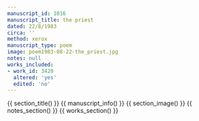 ```yaml
---
manuscript_id: 1016
manuscript_title: the priest
dated: 22/8/1983
circa: ''
method: xerox
manuscript_type: poem
image: poem1983-08-22-the_priest.jpg
notes: null
works_included:
- work_id: 3420
  altered: 'yes'
  edited: 'no'
---
```


{{ section_title() }}
{{ manuscript_info() }}
{{ section_image() }}
{{ notes_section() }}
{{ works_section() }}
